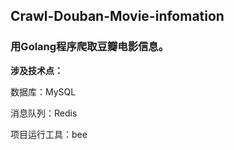 ## Crawl-Douban-Movie-infomation
### 用Golang程序爬取豆瓣电影信息。

**涉及技术点：**

数据库：MySQL

消息队列：Redis 

项目运行工具：bee




